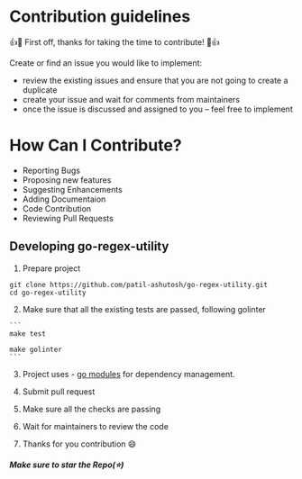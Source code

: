 # Contribution guidelines

👍🎉 First off, thanks for taking the time to contribute! 🎉👍

Create or find an issue you would like to implement:
-   review the existing issues and ensure that you are not going to create a duplicate
-   create your issue and wait for comments from maintainers
-   once the issue is discussed and assigned to you – feel free to implement


# How Can I Contribute?

-   Reporting Bugs
-   Proposing new features
-   Suggesting Enhancements
-   Adding Documentaion
-   Code Contribution
-   Reviewing Pull Requests

## Developing go-regex-utility

1.    Prepare project 

    git clone https://github.com/patil-ashutosh/go-regex-utility.git
    cd go-regex-utility

2.   Make sure that all the existing tests are passed, following golinter

    ```
    make test

    make golinter
    ```
3.  Project uses - [go modules](https://github.com/golang/go/wiki/Modules) for dependency management.

4.  Submit pull request

5.  Make sure all the checks are passing

5.  Wait for maintainers to review the code

7.  Thanks for you contribution :smile:




##### Make sure to star the Repo(⭐)

